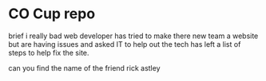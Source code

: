 # CO Cup repo

brief
i really bad web developer has tried to make there new team a website but are having issues and asked IT to help out the tech has left a list of steps to help fix the site.

can you find the name of the friend
rick astley
